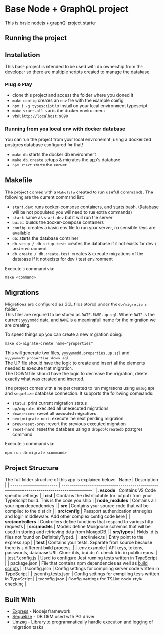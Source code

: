 # Base Node + GraphQL project

This is basic nodejs + graphQl project starter

## Running the project

## Installation

This base project is intended to be used with db ownership from the developer so there are multiple scripts created to manage the database.

### Plug & Play

* clone this project and access the folder where you cloned it
* `make config` creates an `env` file with the example config
* `npm i -g typescript` to install on your local environment typescript
* `make start.all` starts the docker environment
* visit `http://localhost:9090`

### Running from you local env with docker database

You can run the project from your local environemnt, using a dockerized postgres database configured for that!

* `make db` starts the docker db environment
* `make db.create` setups & migrates the app's database
* `npm start` starts the server


## Makefile

The project comes with a `Makefile` created to run usefull commands.
The following are the current command list:
- `start.dev`: runs docker-compose containers, and starts bash. (Database will be not populated you will need to run extra commands)
- `start`: same as `start.dev` but it will run the server
- `build`: builds the docker-compose containers
- `config`: creates a basic env file to run your server, no sensible keys are available
- `db`: starts the database container
- `db.setup / db.setup.test`: creates the database if it not exists for dev / test environment
- `db.create / db.create.test`: creates & execute migrations of the database if it not exists for dev / test environment

Execute a command via:

```shell
make <command>
```

## Migrations

Migrations are configured as SQL files stored under the `db/migrations` folder.  
This files are required to be stored as `DATE.NAME.up.sql`. Where `DATE` is the current `yyyymmdd` date, and `NAME` is a meaningfull name for the migration we are creating.

To speed things up you can create a new migration doing:

```
make db-migrate-create name="properties"
```

This will generate two files, `yyyyymmdd.properties.up.sql` and  `yyyyymmdd.properties.down.sql`.  
The UP file should have the logic to create and insert all the elements needed to execute that migration.  
The DOWN file should have the logic to decrease the migration, delete exactly what was created and inserted.

The project comes with a helper created to run migrations using `umzug` api and `sequelize` database connection. It supports the following commands:

- `status`: print current migration status
- `up/migrate`: executed all unexecuted migrations
- `down/reset`: revert all executed migrations
- `next/migrate-next`: execute the next pending migration
- `prev/reset-prev`: revert the previous executed migration
- `reset-hard`: reset the database using a `dropdb`/`createdb` postgres command

Execute a command via:

```shell
npm run db:migrate <command>
```


## Project Structure
The full folder structure of this app is explained below:
| Name | Description |
| ------------------------ | --------------------------------------------------------------------------------------------- |
| **.vscode**              | Contains VS Code specific settings                                                            |
| **dist**                 | Contains the distributable (or output) from your TypeScript build. This is the code you ship  |
| **node_modules**         | Contains all your npm dependencies                                                            |
| **src**                  | Contains your source code that will be compiled to the dist dir                               |
| **src/config**           | Passport authentication strategies and login middleware. Add other complex config code here   |
| **src/controllers**      | Controllers define functions that respond to various http requests                            |
| **src/models**           | Models define Mongoose schemas that will be used in storing and retrieving data from MongoDB  |
| **src/types**            | Holds .d.ts files not found on DefinitelyTyped.                                               |
| **src**/index.ts        | Entry point to the express app                                                               |
| **test**                 | Contains your tests. Separate from source because there is a different build process.         |
| .env.example             | API keys, tokens, passwords, database URI. Clone this, but don't check it in to public repos. |
| jest.*.config.js           | Used to configure Jest running tests written in TypeScript                                    |
| package.json             | File that contains npm dependencies as well as [build scripts](#what-if-a-library-isnt-on-definitelytyped)                          |
| tsconfig.json            | Config settings for compiling server code written in TypeScript                               |
| tsconfig.tests.json      | Config settings for compiling tests written in TypeScript                                     |
| tsconfig.json                | Config settings for TSLint code style checking                                                |



## Built With

* [Express](https://expressjs.com) - Nodejs framework
* [Sequelize](https://sequelize.org/) - DB ORM used with PG driver
* [Umzug](https://github.com/sequelize/umzug) - Library to programmatically handle execution and logging of migration tasks
